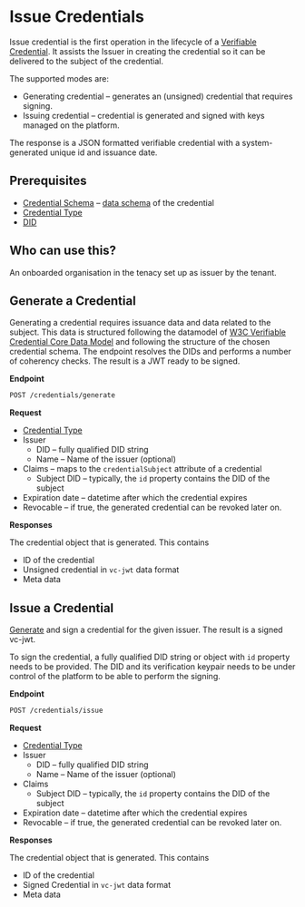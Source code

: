 # Issue Credentials

Issue credential is the first operation in the lifecycle of a [Verifiable Credential](https://www.w3.org/TR/vc-data-model/#lifecycle-details). It assists the Issuer in creating the credential so it can be delivered to the subject of the credential.

The supported modes are:
* Generating credential – generates an (unsigned) credential that requires signing.
* Issuing credential – credential is generated and signed with keys managed on the platform.

The response is a JSON formatted verifiable credential with a system-generated unique id and issuance date.

## Prerequisites

* [Credential Schema](../credential-schemas.md) – [data schema](https://www.w3.org/TR/vc-data-model/#data-schemas) of the credential
* [Credential Type](../credential-types.md)
* [DID](../dids/did-methods.md)

## Who can use this?

An onboarded organisation in the tenacy set up as issuer by the tenant.

## Generate a Credential

Generating a credential requires issuance data and data related to the subject. This data is structured following the datamodel of [W3C Verifiable Credential Core Data Model](https://www.w3.org/TR/vc-data-model/#core-data-model) and following the structure of the chosen credential schema. The endpoint resolves the DIDs and performs a number of coherency checks. The result is a JWT ready to be signed.

**Endpoint**

```bash
POST /credentials/generate
```

**Request**

* [Credential Type](credential-types.md)
* Issuer
  * DID – fully qualified DID string
  * Name – Name of the issuer (optional)
* Claims – maps to the `credentialSubject` attribute of a credential
  * Subject DID – typically, the `id` property contains the DID of the subject
* Expiration date – datetime after which the credential expires
* Revocable – if true, the generated credential can be revoked later on.

**Responses**

The credential object that is generated. This contains

* ID of the credential
* Unsigned credential in `vc-jwt` data format
* Meta data

## Issue a Credential

[Generate](#generate-credential) and sign a credential for the given issuer. The result is a signed vc-jwt.

To sign the credential, a fully qualified DID string or object with `id` property needs to be provided. The DID and its verification keypair needs to be under control of the platform to be able to perform the signing.

**Endpoint**

```bash
POST /credentials/issue
```

**Request**

* [Credential Type](credential-types.md)
* Issuer
  * DID – fully qualified DID string
  * Name – Name of the issuer (optional)
* Claims
  * Subject DID – typically, the `id` property contains the DID of the subject
* Expiration date – datetime after which the credential expires
* Revocable – if true, the generated credential can be revoked later on.

**Responses**

The credential object that is generated. This contains

* ID of the credential
* Signed Credential in `vc-jwt` data format
* Meta data
